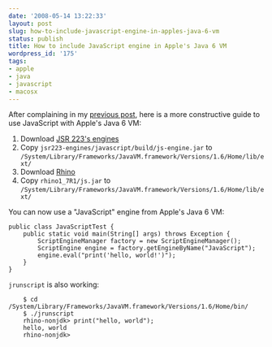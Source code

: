 ```yaml
---
date: '2008-05-14 13:22:33'
layout: post
slug: how-to-include-javascript-engine-in-apples-java-6-vm
status: publish
title: How to include JavaScript engine in Apple's Java 6 VM
wordpress_id: '175'
tags:
- apple
- java
- javascript
- macosx
---
```


After complaining in my [previous post][previous-post], here is a more constructive guide to use JavaScript with Apple's Java 6 VM:

1. Download [JSR 223's engines][jsr223]
2. Copy `jsr223-engines/javascript/build/js-engine.jar` to `/System/Library/Frameworks/JavaVM.framework/Versions/1.6/Home/lib/ext/`
3. Download [Rhino][rhino]
4. Copy `rhino1_7R1/js.jar` to `/System/Library/Frameworks/JavaVM.framework/Versions/1.6/Home/lib/ext/`

You can now use a "JavaScript" engine from Apple's Java 6 VM:

    public class JavaScriptTest {
        public static void main(String[] args) throws Exception {
            ScriptEngineManager factory = new ScriptEngineManager();
            ScriptEngine engine = factory.getEngineByName("JavaScript");
            engine.eval("print('hello, world!')");
        }
    }

`jrunscript` is also working:

        $ cd /System/Library/Frameworks/JavaVM.framework/Versions/1.6/Home/bin/
        $ ./jrunscript 
        rhino-nonjdk> print("hello, world");
        hello, world
        rhino-nonjdk> 
    

[previous-post]: http://jmesnil.net/weblog/2008/05/14/no-javascript-in-java-6-on-mac-os-x/
[jsr223]: https://scripting.dev.java.net/files/documents/4957/37593/jsr223-engines.zip
[rhino]: http://www.mozilla.org/rhino/download.html
